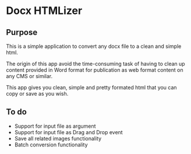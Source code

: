 # Docx HTMLizer

## Purpose

This is a simple application to convert any docx file to a clean and simple html.

The origin of this app avoid the time-consuming task of having to clean up content provided in Word format for publication as web format content on any CMS or similar.

This app gives you clean, simple and pretty formated html that you can copy or save as you wish.

## To do

- Support for input file as argument
- Support for input file as Drag and Drop event
- Save all related images functionality
- Batch conversion functionality
